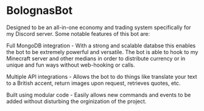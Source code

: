 # BolognasBot
Designed to be an all-in-one economy and trading system specifically for my Discord server.
Some notable features of this bot are: 

Full MongoDB integration -
With a strong and scalable databse this enables the bot to be extremely powerful and versatile. 
The bot is able to hook to my Minecraft server and other medians in order to distribute currency 
or in unique and fun ways without web-hooking or calls.

Multiple API integrations -
Allows the bot to do things like translate your text to a British accent, return images upon request,
retrieves quotes, etc.

Built using modular code - 
Easily allows new commands and events to be added without disturbing the orginization of the project.
